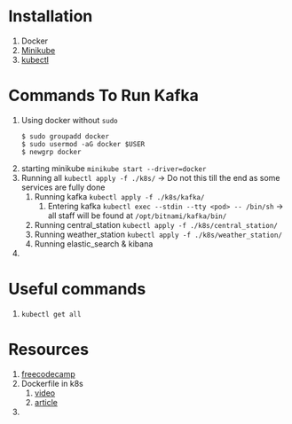 # Installation

1. Docker
2. [Minikube](https://minikube.sigs.k8s.io/docs/start/?arch=%2Flinux%2Fx86-64%2Fstable%2Fbinary+download)
3. [kubectl](https://kubernetes.io/docs/tasks/tools/)

# Commands To Run Kafka

1. Using docker without `sudo` 
   ```
   $ sudo groupadd docker
   $ sudo usermod -aG docker $USER
   $ newgrp docker
   ```
2. starting minikube `minikube start --driver=docker`
3. Running all `kubectl apply -f ./k8s/` -> Do not this till the end as some services are fully done
   1. Running kafka `kubectl apply -f ./k8s/kafka/`
      1. Entering kafka `kubectl exec --stdin --tty <pod> -- /bin/sh` -> all staff will be found at `/opt/bitnami/kafka/bin/`
   2. Running central_station `kubectl apply -f ./k8s/central_station/`
   3. Running weather_station `kubectl apply -f ./k8s/weather_station/`
   4. Running elastic_search & kibana 
4. 

# Useful commands

1. `kubectl get all`

# Resources

1. [freecodecamp](https://www.freecodecamp.org/news/the-kubernetes-handbook/#heading-installing-kubernetes)
2. Dockerfile in k8s
   1. [video](https://youtu.be/3mdCiFu52XA)
   2. [article](https://medium.com/@haider.mtech2011/introduction-to-using-dockerfiles-in-a-kubernetes-setup-for-950661b36a8b)
3. 